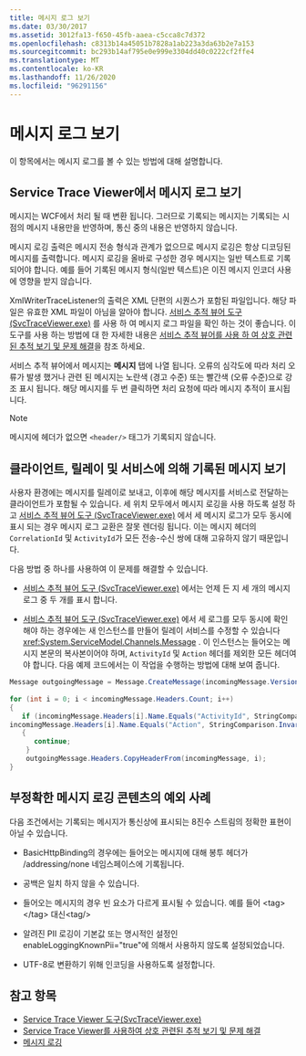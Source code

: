 ```yaml
---
title: 메시지 로그 보기
ms.date: 03/30/2017
ms.assetid: 3012fa13-f650-45fb-aaea-c5cca8c7d372
ms.openlocfilehash: c8313b14a45051b7828a1ab223a3da63b2e7a153
ms.sourcegitcommit: bc293b14af795e0e999e3304dd40c0222cf2ffe4
ms.translationtype: MT
ms.contentlocale: ko-KR
ms.lasthandoff: 11/26/2020
ms.locfileid: "96291156"
---
```

# <a name="viewing-message-logs"></a>메시지 로그 보기

이 항목에서는 메시지 로그를 볼 수 있는 방법에 대해 설명합니다.  
  
## <a name="viewing-message-logs-in-the-service-trace-viewer"></a>Service Trace Viewer에서 메시지 로그 보기  

 메시지는 WCF에서 처리 될 때 변환 됩니다. 그러므로 기록되는 메시지는 기록되는 시점의 메시지 내용만을 반영하며, 통신 중의 내용은 반영하지 않습니다.  
  
 메시지 로깅 출력은 메시지 전송 형식과 관계가 없으므로 메시지 로깅은 항상 디코딩된 메시지를 출력합니다. 메시지 로깅을 올바로 구성한 경우 메시지는 일반 텍스트로 기록되어야 합니다. 예를 들어 기록된 메시지 형식(일반 텍스트)은 이진 메시지 인코더 사용에 영향을 받지 않습니다.  
  
 XmlWriterTraceListener의 출력은 XML 단편의 시퀀스가 포함된 파일입니다. 해당 파일은 유효한 XML 파일이 아님을 알아야 합니다. [서비스 추적 뷰어 도구 (SvcTraceViewer.exe)](../service-trace-viewer-tool-svctraceviewer-exe.md) 를 사용 하 여 메시지 로그 파일을 확인 하는 것이 좋습니다. 이 도구를 사용 하는 방법에 대 한 자세한 내용은 [서비스 추적 뷰어를 사용 하 여 상호 관련 된 추적 보기 및 문제 해결](./tracing/using-service-trace-viewer-for-viewing-correlated-traces-and-troubleshooting.md)을 참조 하세요.  
  
 서비스 추적 뷰어에서 메시지는 **메시지** 탭에 나열 됩니다. 오류의 심각도에 따라 처리 오류가 발생 했거나 관련 된 메시지는 노란색 (경고 수준) 또는 빨간색 (오류 수준)으로 강조 표시 됩니다. 해당 메시지를 두 번 클릭하면 처리 요청에 따라 메시지 추적이 표시됩니다.  
  
> [!NOTE]
> 메시지에 헤더가 없으면 `<header/>` 태그가 기록되지 않습니다.  
  
## <a name="viewing-messages-logged-by-a-client-a-relay-and-a-service"></a>클라이언트, 릴레이 및 서비스에 의해 기록된 메시지 보기  

 사용자 환경에는 메시지를 릴레이로 보내고, 이후에 해당 메시지를 서비스로 전달하는 클라이언트가 포함될 수 있습니다. 세 위치 모두에서 메시지 로깅을 사용 하도록 설정 하 고 [서비스 추적 뷰어 도구 (SvcTraceViewer.exe)](../service-trace-viewer-tool-svctraceviewer-exe.md) 에서 세 메시지 로그가 모두 동시에 표시 되는 경우 메시지 로그 교환은 잘못 렌더링 됩니다. 이는 메시지 헤더의 `CorrelationId` 및 `ActivityId`가 모든 전송-수신 쌍에 대해 고유하지 않기 때문입니다.  
  
 다음 방법 중 하나를 사용하여 이 문제를 해결할 수 있습니다.  
  
- [서비스 추적 뷰어 도구 (SvcTraceViewer.exe)](../service-trace-viewer-tool-svctraceviewer-exe.md) 에서는 언제 든 지 세 개의 메시지 로그 중 두 개를 표시 합니다.  
  
- [서비스 추적 뷰어 도구 (SvcTraceViewer.exe)](../service-trace-viewer-tool-svctraceviewer-exe.md) 에서 세 로그를 모두 동시에 확인 해야 하는 경우에는 새 인스턴스를 만들어 릴레이 서비스를 수정할 수 있습니다 <xref:System.ServiceModel.Channels.Message> . 이 인스턴스는 들어오는 메시지 본문의 복사본이어야 하며, `ActivityId` 및 `Action` 헤더를 제외한 모든 헤더여야 합니다. 다음 예제 코드에서는 이 작업을 수행하는 방법에 대해 보여 줍니다.  
  
```csharp
Message outgoingMessage = Message.CreateMessage(incomingMessage.Version, incomingMessage.Headers.Action, incomingMessage.GetReaderAtBodyContents());  
  
for (int i = 0; i < incomingMessage.Headers.Count; i++)  
{  
   if (incomingMessage.Headers[i].Name.Equals("ActivityId", StringComparison.InvariantCultureIgnoreCase) ||  
incomingMessage.Headers[i].Name.Equals("Action", StringComparison.InvariantCultureIgnoreCase))  
   {  
      continue;  
    }  
    outgoingMessage.Headers.CopyHeaderFrom(incomingMessage, i);  
}  
```  
  
## <a name="exceptional-cases-for-inaccurate-message-logging-content"></a>부정확한 메시지 로깅 콘텐츠의 예외 사례  

 다음 조건에서는 기록되는 메시지가 통신상에 표시되는 8진수 스트림의 정확한 표현이 아닐 수 있습니다.  
  
- BasicHttpBinding의 경우에는 들어오는 메시지에 대해 봉투 헤더가 /addressing/none 네임스페이스에 기록됩니다.  
  
- 공백은 일치 하지 않을 수 있습니다.  
  
- 들어오는 메시지의 경우 빈 요소가 다르게 표시될 수 있습니다. 예를 들어 \<tag> \</tag> 대신\<tag/>  
  
- 알려진 PII 로깅이 기본값 또는 명시적인 설정인 enableLoggingKnownPii="true"에 의해서 사용하지 않도록 설정되었습니다.  
  
- UTF-8로 변환하기 위해 인코딩을 사용하도록 설정합니다.  
  
## <a name="see-also"></a>참고 항목

- [Service Trace Viewer 도구(SvcTraceViewer.exe)](../service-trace-viewer-tool-svctraceviewer-exe.md)
- [Service Trace Viewer를 사용하여 상호 관련된 추적 보기 및 문제 해결](./tracing/using-service-trace-viewer-for-viewing-correlated-traces-and-troubleshooting.md)
- [메시지 로깅](message-logging.md)

